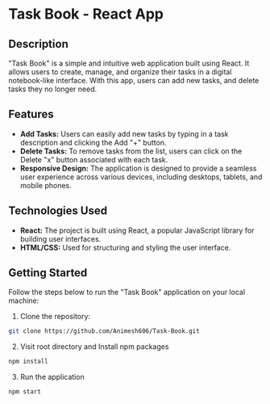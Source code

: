 # Task Book - React App

## Description

"Task Book" is a simple and intuitive web application built using React. It allows users to create, manage, and organize their tasks in a digital notebook-like interface. With this app, users can add new tasks, and delete tasks they no longer need.

## Features

- **Add Tasks:** Users can easily add new tasks by typing in a task description and clicking the Add "+" button.
- **Delete Tasks:** To remove tasks from the list, users can click on the Delete "x" button associated with each task.
- **Responsive Design:** The application is designed to provide a seamless user experience across various devices, including desktops, tablets, and mobile phones.

## Technologies Used

- **React:** The project is built using React, a popular JavaScript library for building user interfaces.
- **HTML/CSS:** Used for structuring and styling the user interface.

## Getting Started

Follow the steps below to run the "Task Book" application on your local machine:

1. Clone the repository:

```bash
git clone https://github.com/Animesh606/Task-Book.git
```

2. Visit root directory and Install npm packages

```bash
npm install
```

3. Run the application

```bash
npm start
```

